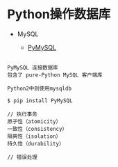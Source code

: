 # Python操作数据库

- MySQL

  - [PyMySQL](https://github.com/PyMySQL/PyMySQL)

```

PyMySQL 连接数据库
包含了 pure-Python MySQL 客户端库

Python2中则使用mysqldb

$ pip install PyMySQL

// 执行事务
原子性（atomicity）
一致性（consistency）
隔离性（isolation）
持久性（durability）

// 错误处理
```

